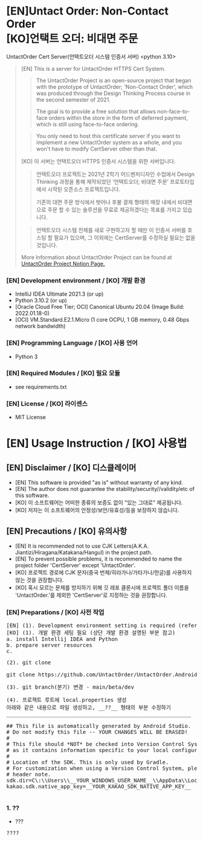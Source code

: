 # [EN]Untact Order: Non-Contact Order<br/>[KO]언택트 오더: 비대면 주문
UntactOrder Cert Server(언택트오더 시스템 인증서 서버) <python 3.10>

> [EN] This is a server for UntactOrder HTTPS Cert System.
>> The UntactOrder Project is an open-source project that began with the prototype of UntactOrder; 'Non-Contact Order', which was produced through the Design Thinking Process course in the second semester of 2021.
>>
>> The goal is to provide a free solution that allows non-face-to-face orders within the store in the form of deferred payment, which is still using face-to-face ordering.
>
>> You only need to host this certificate server if you want to implement a new UntactOrder system as a whole, and you won't have to modify CertServer other than that.
>
> [KO] 이 서버는 언택트오더 HTTPS 인증서 시스템을 위한 서버입니다.
>> 언택트오더 프로젝트는 2021년 2학기 어드벤처디자인 수업에서 Design Thinking 과정을 통해 제작되었던 ‘언택트오더; 비대면 주문’ 프로토타입에서 시작된 오픈소스 프로젝트입니다.
>>
>> 기존의 대면 주문 방식에서 벗어나 후불 결제 형태의 매장 내에서 비대면으로 주문 할 수 있는 솔루션을 무료로 제공하겠다는 목표를 가지고 있습니다.
>
>> 언택트오더 시스템 전체를 새로 구현하고자 할 때만 이 인증서 서버를 호스팅 할 필요가 있으며, 그 이외에는 CertServer를 수정하실 필요는 없을 것입니다.
>
> More Information about UntactOrder Project can be found at [UntactOrder Project Notion Page.](https://www.notion.so/cuws/e82c5c200ea642a98f36970e0b49b49b)


### [EN] Development environment / [KO] 개발 환경
* IntelliJ IDEA Ultimate 2021.3 (or up)
* Python 3.10.2 (or up)
* [Oracle Cloud Free Tier; OCI] Canonical Ubuntu 20.04 (Image Build: 2022.01.18-0)
* [OCI] VM.Standard.E2.1.Micro (1 core OCPU, 1 GB memory, 0.48 Gbps network bandwidth)

### [EN] Programming Language / [KO] 사용 언어
* Python 3

### [EN] Required Modules / [KO] 필요 모듈
* see requirements.txt

### [EN] License / [KO] 라이센스
* MIT License

# [EN] Usage Instruction / [KO] 사용법
## [EN] Disclaimer / [KO] 디스클레이머
* [EN] This software is provided "as is" without warranty of any kind.
* [EN] The author does not guarantee the stability/security//validity/etc of this software.
* [KO] 이 소프트웨어는 어떠한 종류의 보증도 없이 "있는 그대로" 제공됩니다.
* [KO] 저자는 이 소프트웨어의 안정성/보안/유효성/등을 보장하지 않습니다.

## [EN] Precautions / [KO] 유의사항
* [EN] It is recommended not to use CJK Letters(A.K.A. Jiantizi/Hiragana/Katakana/Hangul) in the project path.
* [EN] To prevent possible problems, it is recommended to name the project folder 'CertServer' except 'UntactOrder'.
* [KO] 프로젝트 경로에 CJK 문자(중국 번체/히라가나/가타가나/한글)를 사용하지 않는 것을 권장합니다.
* [KO] 혹시 모르는 문제를 방지하기 위해 깃 레포 클론시에 프로젝트 폴더 이름을 'UntactOrder.'를 제외한 'CertServer'로 지정하는 것을 권장합니다.

### [EN] Preparations / [KO] 사전 작업
<pre>[EN] (1). Development environment setting is required (refer to the the development environment part at the top).
[KO] (1). 개발 환경 세팅 필요 (상단 개발 환경 설명된 부분 참고)
a. install Intellij IDEA and Python
b. prepare server resources
c. 
</pre>
<pre>(2). git clone

git clone https://github.com/UntactOrder/UntactOrder.AndroidClientApps.git as AndroidClientApps
</pre>
<pre>(3). git branch(분기) 변경 - main/beta/dev </pre>
<pre>(4). 프로젝트 루트에 local.properties 생성
아래와 같은 내용으로 파일 생성하고, __??__ 형태의 부분 수정하기
__________________________________________________________

## This file is automatically generated by Android Studio.
# Do not modify this file -- YOUR CHANGES WILL BE ERASED!
#
# This file should *NOT* be checked into Version Control Systems,
# as it contains information specific to your local configuration.
#
# Location of the SDK. This is only used by Gradle.
# For customization when using a Version Control System, please read the
# header note.
sdk.dir=C\:\\Users\\__YOUR_WINDOWS_USER_NAME__\\AppData\\Local\\Android\\Sdk
kakao.sdk.native_app_key=__YOUR_KAKAO_SDK_NATIVE_APP_KEY__

</pre>


### 1. ??
* ???
<pre>????</pre>
